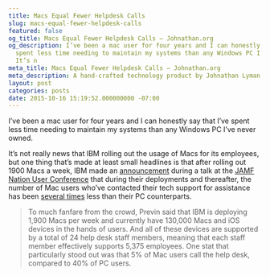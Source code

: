 ```yaml
---
title: Macs Equal Fewer Helpdesk Calls
slug: macs-equal-fewer-helpdesk-calls
featured: false
og_title: Macs Equal Fewer Helpdesk Calls – Johnathan.org
og_description: I’ve been a mac user for four years and I can honestly say that I’ve
  spent less time needing to maintain my systems than any Windows PC I’ve never owned.
  It’s n
meta_title: Macs Equal Fewer Helpdesk Calls – Johnathan.org
meta_description: A hand-crafted technology product by Johnathan Lyman
layout: post
categories: posts
date: 2015-10-16 15:19:52.000000000 -07:00
---
```


I’ve been a mac user for four years and I can honestly say that I’ve spent less time needing to maintain my systems than any Windows PC I’ve never owned.

It’s not really news that IBM rolling out the usage of Macs for its employees, but one thing that’s made at least small headlines is that after rolling out 1900 Macs a week, IBM made an [announcement](http://www.jamfsoftware.com/blog/mac-ibm-zero-to-30000-in-6-months/) during a talk at the [JAMF Nation User Conference](http://www.jamfsoftware.com/blog/mac-ibm-zero-to-30000-in-6-months/) that during their deployments and thereafter, the number of Mac users who’ve contacted their tech support for assistance has been [several times](http://www.jamfsoftware.com/blog/mac-ibm-zero-to-30000-in-6-months/) less than their PC counterparts.

> To much fanfare from the crowd, Previn said that IBM is deploying 1,900 Macs per week and currently have 130,000 Macs and iOS devices in the hands of users. And all of these devices are supported by a total of 24 help desk staff members, meaning that each staff member effectively supports 5,375 employees. One stat that particularly stood out was that 5% of Mac users call the help desk, compared to 40% of PC users.


